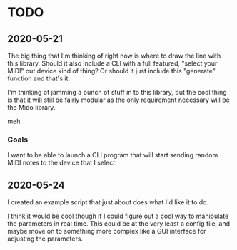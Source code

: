 # TODO

## 2020-05-21

The big thing that I'm thinking of right now is where to draw the line with this library.
Should it also include a CLI with a full featured, "select your MIDI" out device kind of
thing? Or should it just include this "generate" function and that's it.

I'm thinking of jamming a bunch of stuff in to this library, but the cool thing is that it
will still be fairly modular as the only requirement necessary will be the Mido library.

meh.

### Goals

I want to be able to launch a CLI program that will start sending random MIDI notes to 
the device that I select.

## 2020-05-24

I created an example script that just about does what I'd like it to do.

I think it would be cool though if I could figure out a cool way to manipulate the parameters
in real time. This could be at the very least a config file, and maybe move on to something
more complex like a GUI interface for adjusting the parameters.